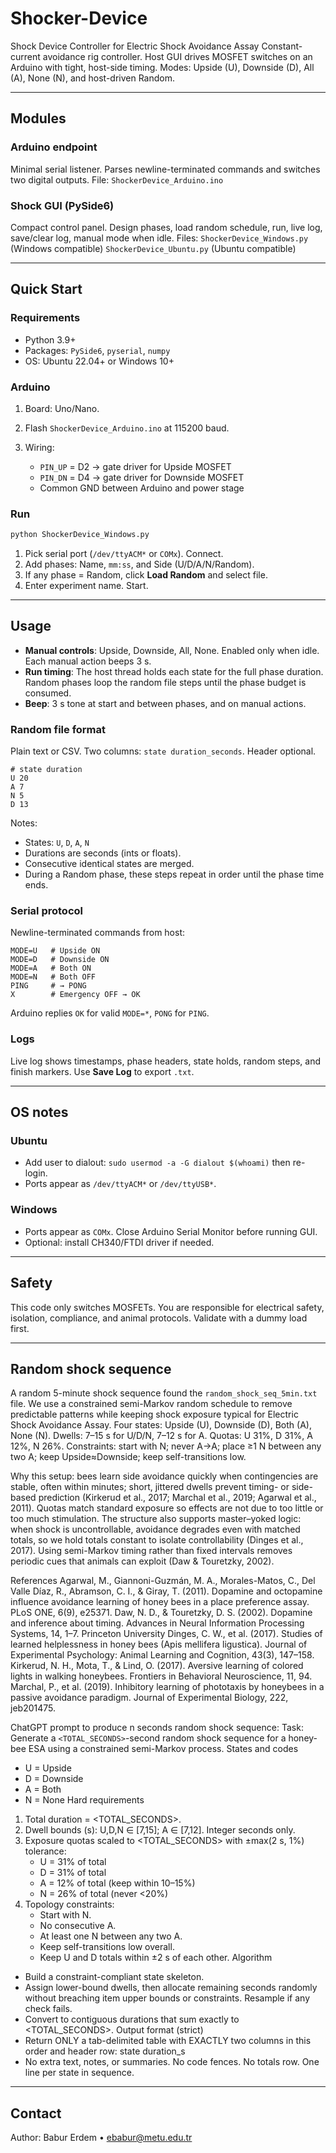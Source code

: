 # Shocker-Device
Shock Device Controller for Electric Shock Avoidance Assay
Constant-current avoidance rig controller. Host GUI drives MOSFET switches on an Arduino with tight, host-side timing. Modes: Upside (U), Downside (D), All (A), None (N), and host-driven Random.

---

## Modules

### Arduino endpoint

Minimal serial listener. Parses newline-terminated commands and switches two digital outputs.
File: `ShockerDevice_Arduino.ino`

### Shock GUI (PySide6)

Compact control panel. Design phases, load random schedule, run, live log, save/clear log, manual mode when idle.
Files: 
`ShockerDevice_Windows.py` (Windows compatible)
`ShockerDevice_Ubuntu.py` (Ubuntu compatible)

---

## Quick Start

### Requirements

* Python 3.9+
* Packages: `PySide6`, `pyserial`, `numpy`
* OS: Ubuntu 22.04+ or Windows 10+

### Arduino

1. Board: Uno/Nano.
2. Flash `ShockerDevice_Arduino.ino` at 115200 baud.
3. Wiring:

   * `PIN_UP` = D2 → gate driver for Upside MOSFET
   * `PIN_DN` = D4 → gate driver for Downside MOSFET
   * Common GND between Arduino and power stage

### Run

```bash
python ShockerDevice_Windows.py
```

1. Pick serial port (`/dev/ttyACM*` or `COMx`). Connect.
2. Add phases: Name, `mm:ss`, and Side (U/D/A/N/Random).
3. If any phase = Random, click **Load Random** and select file.
4. Enter experiment name. Start.

---

## Usage

* **Manual controls**: Upside, Downside, All, None. Enabled only when idle. Each manual action beeps 3 s.
* **Run timing**: The host thread holds each state for the full phase duration. Random phases loop the random file steps until the phase budget is consumed.
* **Beep**: 3 s tone at start and between phases, and on manual actions.

### Random file format

Plain text or CSV. Two columns: `state duration_seconds`. Header optional.

```
# state duration
U 20
A 7
N 5
D 13
```

Notes:

* States: `U`, `D`, `A`, `N`
* Durations are seconds (ints or floats).
* Consecutive identical states are merged.
* During a Random phase, these steps repeat in order until the phase time ends.

### Serial protocol

Newline-terminated commands from host:

```
MODE=U   # Upside ON
MODE=D   # Downside ON
MODE=A   # Both ON
MODE=N   # Both OFF
PING     # → PONG
X        # Emergency OFF → OK
```

Arduino replies `OK` for valid `MODE=*`, `PONG` for `PING`.

### Logs

Live log shows timestamps, phase headers, state holds, random steps, and finish markers. Use **Save Log** to export `.txt`.

---

## OS notes

### Ubuntu

* Add user to dialout: `sudo usermod -a -G dialout $(whoami)` then re-login.
* Ports appear as `/dev/ttyACM*` or `/dev/ttyUSB*`.

### Windows

* Ports appear as `COMx`. Close Arduino Serial Monitor before running GUI.
* Optional: install CH340/FTDI driver if needed.

---

## Safety

This code only switches MOSFETs. You are responsible for electrical safety, isolation, compliance, and animal protocols. Validate with a dummy load first.

---

## Random shock sequence

A random 5-minute shock sequence found the `random_shock_seq_5min.txt` file. 
We use a constrained semi-Markov random schedule to remove predictable patterns while keeping shock exposure typical for Electric Shock Avoidance Assay. Four states: Upside (U), Downside (D), Both (A), None (N). Dwells: 7–15 s for U/D/N, 7–12 s for A. Quotas: U 31%, D 31%, A 12%, N 26%. Constraints: start with N; never A→A; place ≥1 N between any two A; keep Upside≈Downside; keep self-transitions low.

Why this setup: bees learn side avoidance quickly when contingencies are stable, often within minutes; short, jittered dwells prevent timing- or side-based prediction (Kirkerud et al., 2017; Marchal et al., 2019; Agarwal et al., 2011). Quotas match standard exposure so effects are not due to too little or too much stimulation. The structure also supports master–yoked logic: when shock is uncontrollable, avoidance degrades even with matched totals, so we hold totals constant to isolate controllability (Dinges et al., 2017). Using semi-Markov timing rather than fixed intervals removes periodic cues that animals can exploit (Daw & Touretzky, 2002).

References
Agarwal, M., Giannoni-Guzmán, M. A., Morales-Matos, C., Del Valle Díaz, R., Abramson, C. I., & Giray, T. (2011). Dopamine and octopamine influence avoidance learning of honey bees in a place preference assay. PLoS ONE, 6(9), e25371. 
Daw, N. D., & Touretzky, D. S. (2002). Dopamine and inference about timing. Advances in Neural Information Processing Systems, 14, 1–7. 
Princeton University
Dinges, C. W., et al. (2017). Studies of learned helplessness in honey bees (Apis mellifera ligustica). Journal of Experimental Psychology: Animal Learning and Cognition, 43(3), 147–158. 
Kirkerud, N. H., Mota, T., & Lind, O. (2017). Aversive learning of colored lights in walking honeybees. Frontiers in Behavioral Neuroscience, 11, 94. 
Marchal, P., et al. (2019). Inhibitory learning of phototaxis by honeybees in a passive avoidance paradigm. Journal of Experimental Biology, 222, jeb201475.

ChatGPT prompt to produce n seconds random shock sequence:
Task: Generate a `<TOTAL_SECONDS>`-second random shock sequence for a honey-bee ESA using a constrained semi-Markov process.
States and codes
- U = Upside
- D = Downside
- A = Both
- N = None
Hard requirements
1) Total duration = <TOTAL_SECONDS>.
2) Dwell bounds (s): U,D,N ∈ [7,15]; A ∈ [7,12]. Integer seconds only.
3) Exposure quotas scaled to <TOTAL_SECONDS> with ±max(2 s, 1%) tolerance:
   - U = 31% of total
   - D = 31% of total
   - A = 12% of total (keep within 10–15%)
   - N = 26% of total (never <20%)
4) Topology constraints:
   - Start with N.
   - No consecutive A.
   - At least one N between any two A.
   - Keep self-transitions low overall.
   - Keep U and D totals within ±2 s of each other.
Algorithm
- Build a constraint-compliant state skeleton.
- Assign lower-bound dwells, then allocate remaining seconds randomly without breaching item upper bounds or constraints. Resample if any check fails.
- Convert to contiguous durations that sum exactly to <TOTAL_SECONDS>.
Output format (strict)
- Return ONLY a tab-delimited table with EXACTLY two columns in this order and header row:
state	duration_s
- No extra text, notes, or summaries. No code fences. No totals row. One line per state in sequence.


---

## Contact

Author: Babur Erdem • [ebabur@metu.edu.tr](mailto:ebabur@metu.edu.tr)

